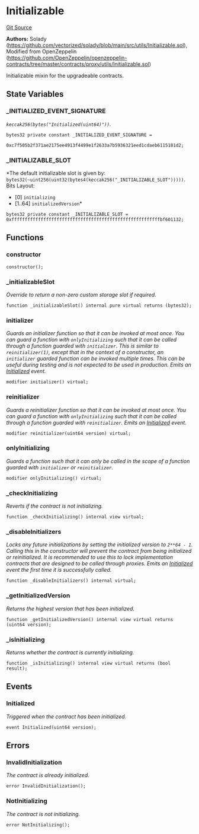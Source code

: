 # Initializable
[Git Source](https://github.com/VerisLabs/KAM/blob/26924a026af1e1620e830002fd931ff7e42525b6/src/vendor/Initializable.sol)

**Authors:**
Solady (https://github.com/vectorized/solady/blob/main/src/utils/Initializable.sol), Modified from OpenZeppelin
(https://github.com/OpenZeppelin/openzeppelin-contracts/tree/master/contracts/proxy/utils/Initializable.sol)

Initializable mixin for the upgradeable contracts.


## State Variables
### _INITIALIZED_EVENT_SIGNATURE
*`keccak256(bytes("Initialized(uint64)"))`.*


```solidity
bytes32 private constant _INITIALIZED_EVENT_SIGNATURE =
    0xc7f505b2f371ae2175ee4913f4499e1f2633a7b5936321eed1cdaeb6115181d2;
```


### _INITIALIZABLE_SLOT
*The default initializable slot is given by:
`bytes32(~uint256(uint32(bytes4(keccak256("_INITIALIZABLE_SLOT")))))`.
Bits Layout:
- [0]     `initializing`
- [1..64] `initializedVersion`*


```solidity
bytes32 private constant _INITIALIZABLE_SLOT = 0xffffffffffffffffffffffffffffffffffffffffffffffffffffffffbf601132;
```


## Functions
### constructor


```solidity
constructor();
```

### _initializableSlot

*Override to return a non-zero custom storage slot if required.*


```solidity
function _initializableSlot() internal pure virtual returns (bytes32);
```

### initializer

*Guards an initializer function so that it can be invoked at most once.
You can guard a function with `onlyInitializing` such that it can be called
through a function guarded with `initializer`.
This is similar to `reinitializer(1)`, except that in the context of a constructor,
an `initializer` guarded function can be invoked multiple times.
This can be useful during testing and is not expected to be used in production.
Emits an [Initialized](/src/vendor/Initializable.sol/abstract.Initializable.md#initialized) event.*


```solidity
modifier initializer() virtual;
```

### reinitializer

*Guards a reinitializer function so that it can be invoked at most once.
You can guard a function with `onlyInitializing` such that it can be called
through a function guarded with `reinitializer`.
Emits an [Initialized](/src/vendor/Initializable.sol/abstract.Initializable.md#initialized) event.*


```solidity
modifier reinitializer(uint64 version) virtual;
```

### onlyInitializing

*Guards a function such that it can only be called in the scope
of a function guarded with `initializer` or `reinitializer`.*


```solidity
modifier onlyInitializing() virtual;
```

### _checkInitializing

*Reverts if the contract is not initializing.*


```solidity
function _checkInitializing() internal view virtual;
```

### _disableInitializers

*Locks any future initializations by setting the initialized version to `2**64 - 1`.
Calling this in the constructor will prevent the contract from being initialized
or reinitialized. It is recommended to use this to lock implementation contracts
that are designed to be called through proxies.
Emits an [Initialized](/src/vendor/Initializable.sol/abstract.Initializable.md#initialized) event the first time it is successfully called.*


```solidity
function _disableInitializers() internal virtual;
```

### _getInitializedVersion

*Returns the highest version that has been initialized.*


```solidity
function _getInitializedVersion() internal view virtual returns (uint64 version);
```

### _isInitializing

*Returns whether the contract is currently initializing.*


```solidity
function _isInitializing() internal view virtual returns (bool result);
```

## Events
### Initialized
*Triggered when the contract has been initialized.*


```solidity
event Initialized(uint64 version);
```

## Errors
### InvalidInitialization
*The contract is already initialized.*


```solidity
error InvalidInitialization();
```

### NotInitializing
*The contract is not initializing.*


```solidity
error NotInitializing();
```


